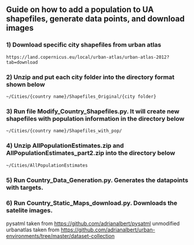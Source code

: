 ## Guide on how to add a population to UA shapefiles, generate data points, and download images


### 1) Download specific city shapefiles from urban atlas 
	https://land.copernicus.eu/local/urban-atlas/urban-atlas-2012?tab=download
	
### 2) Unzip and put each city folder into the directory format shown below
	~/Cities/{country name}/Shapefiles_Original/{city folder}

### 3) Run file Modify_Country_Shapefiles.py. It will create new shapefiles with population information in the directory below 
	~/Cities/{country name}/Shapefiles_with_pop/
	
### 4) Unzip AllPopulationEstimates.zip and AllPopulationEstimates_part2.zip into the directory below
	~/Cities/AllPopulationEstimates

### 5) Run Country_Data_Generation.py. Generates the datapoints with targets.

### 6) Run Country_Static_Maps_download.py.  Downloads the satelite images.



pysatml taken from https://github.com/adrianalbert/pysatml
unmodified urbanatlas taken from https://github.com/adrianalbert/urban-environments/tree/master/dataset-collection
